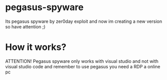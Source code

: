 # pegasus-spyware

Its pegasus spyware by zer0day exploit and now im creating a new version so have attention ;)

# How it works?

ATTENTION!
Pegasus spyware only works with visual studio and not with visual studio code
and remember to use pegasus you need a RDP a online pc
